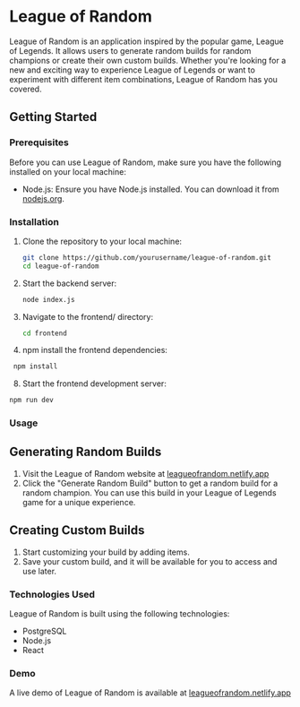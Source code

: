 # League of Random

League of Random is an application inspired by the popular game, League of Legends. It allows users to generate random builds for random champions or create their own custom builds. Whether you're looking for a new and exciting way to experience League of Legends or want to experiment with different item combinations, League of Random has you covered.

## Getting Started

### Prerequisites

Before you can use League of Random, make sure you have the following installed on your local machine:

- Node.js: Ensure you have Node.js installed. You can download it from [nodejs.org](https://nodejs.org/).

### Installation

1. Clone the repository to your local machine:

   ```bash
   git clone https://github.com/yourusername/league-of-random.git
   cd league-of-random
   ```

2. Start the backend server:
   ```bash
   node index.js
   ```

4. Navigate to the frontend/ directory:
     ```bash
     cd frontend
     ```
   
6. npm install the frontend dependencies:
 ```bash
  npm install
  ```

8. Start the frontend development server:

  ```bash 
  npm run dev
  ```

### Usage

## Generating Random Builds 

1. Visit the League of Random website at [leagueofrandom.netlify.app](leagueofrandom.netlify.app)
2. Click the "Generate Random Build" button to get a random build for a random champion. You can use this build in your League of Legends game for a unique experience.

## Creating Custom Builds

1. Start customizing your build by adding items.
2. Save your custom build, and it will be available for you to access and use later.

### Technologies Used

League of Random is built using the following technologies:

- PostgreSQL
- Node.js
- React

### Demo

A live demo of League of Random is available at [leagueofrandom.netlify.app](leagueofrandom.netlify.app)













